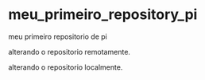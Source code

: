 # meu_primeiro_repository_pi

meu primeiro repositorio de pi 

alterando o repositorio remotamente.

alterando o repositorio localmente. 